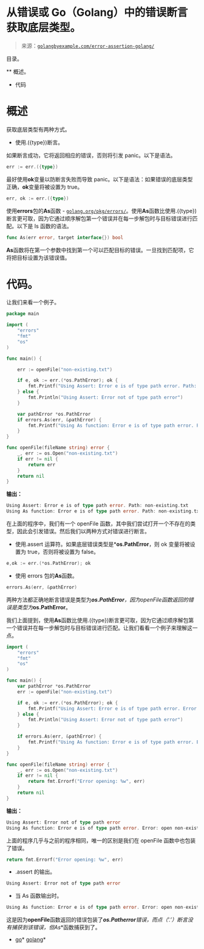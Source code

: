 <!--yml

类别：未分类。

日期：2024-10-13 06:25:00。

-->

# 从错误或 Go（Golang）中的错误断言获取底层类型。

> 来源：[`golangbyexample.com/error-assertion-golang/`](https://golangbyexample.com/error-assertion-golang/)

目录。

**   概述。

+   代码

# **概述**

获取底层类型有两种方式。

+   使用.({type})断言。

如果断言成功，它将返回相应的错误，否则将引发 panic。以下是语法。

```go
err := err.({type})
```

最好使用**ok**变量以防断言失败而导致 panic。以下是语法：如果错误的底层类型正确，**ok**变量将被设置为 true。

```go
err, ok := err.({type})
```

使用**errors**包的**As**函数 - [`golang.org/pkg/errors/`](https://golang.org/pkg/errors/)。使用**As**函数比使用.({type})断言更可取，因为它通过顺序解包第一个错误并在每一步解包时与目标错误进行匹配。以下是 Is 函数的语法。

```go
func As(err error, target interface{}) bool
```

**As**函数将在第一个参数中找到第一个可以匹配目标的错误。一旦找到匹配项，它将把目标设置为该错误值。

# **代码**。

让我们来看一个例子。

```go
package main

import (
	"errors"
	"fmt"
	"os"
)

func main() {

	err := openFile("non-existing.txt")

	if e, ok := err.(*os.PathError); ok {
		fmt.Printf("Using Assert: Error e is of type path error. Path: %v\n", e.Path)
	} else {
		fmt.Println("Using Assert: Error not of type path error")
	}

	var pathError *os.PathError
	if errors.As(err, &pathError) {
		fmt.Printf("Using As function: Error e is of type path error. Path: %v\n", pathError.Path)
	}
}

func openFile(fileName string) error {
	_, err := os.Open("non-existing.txt")
	if err != nil {
		return err
	}
	return nil
}
```

**输出：**

```go
Using Assert: Error e is of type path error. Path: non-existing.txt
Using As function: Error e is of type path error. Path: non-existing.txt
```

在上面的程序中，我们有一个 openFile 函数，其中我们尝试打开一个不存在的类型，因此会引发错误。然后我们以两种方式对错误进行断言。

+   使用.assert 运算符。如果底层错误类型是***os.PathError**，则 ok 变量将被设置为 true，否则将被设置为 false。

```go
e,ok := err.(*os.PathError); ok
```

+   使用 errors 包的**As**函数。

```go
errors.As(err, &pathError)
```

两种方法都正确地断言错误是类型为***os.PathError**，因为**openFile**函数返回的错误是类型为***os.PathError**。

我们上面提到，使用**As**函数比使用.({type})断言更可取，因为它通过顺序解包第一个错误并在每一步解包时与目标错误进行匹配。让我们看看一个例子来理解这一点。

```go
import (
	"errors"
	"fmt"
	"os"
)

func main() {
	var pathError *os.PathError
	err := openFile("non-existing.txt")

	if e, ok := err.(*os.PathError); ok {
		fmt.Printf("Using Assert: Error e is of type path error. Error: %v\n", e)
	} else {
		fmt.Println("Using Assert: Error not of type path error")
	}

	if errors.As(err, &pathError) {
		fmt.Printf("Using As function: Error e is of type path error. Error: %v\n", pathError)
	}
}

func openFile(fileName string) error {
	_, err := os.Open("non-existing.txt")
	if err != nil {
		return fmt.Errorf("Error opening: %w", err)
	}
	return nil
}
```

**输出：**

```go
Using Assert: Error not of type path error
Using As function: Error e is of type path error. Error: open non-existing.txt: no such file or directory
```

上面的程序几乎与之前的程序相同，唯一的区别是我们在 openFile 函数中也包装了错误。

```go
return fmt.Errorf("Error opening: %w", err)
```

+   .assert 的输出。

```go
Using Assert: Error not of type path error
```

+   当 As 函数输出时。

```go
Using As function: Error e is of type path error. Error: open non-existing.txt: no such file or directory
```

这是因为**openFile**函数返回的错误包装了***os.Patherror**错误，而点（‘.’）断言没有捕获到该错误，但**As**函数捕获到了。

+   [go](https://golangbyexample.com/tag/go/)*   [golang](https://golangbyexample.com/tag/golang/)*
